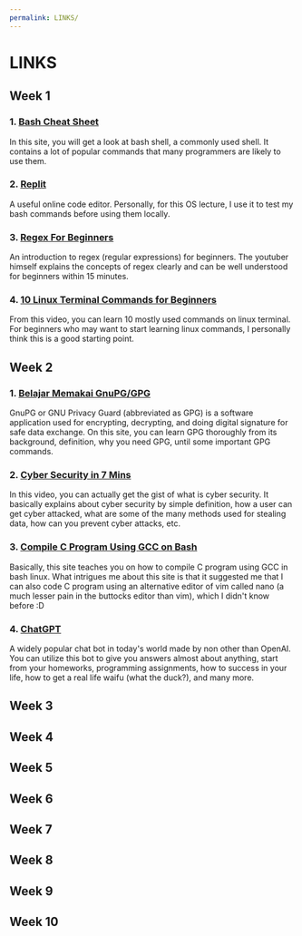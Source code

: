 ```yaml
---
permalink: LINKS/
---
```


# LINKS

## Week 1
### 1. [Bash Cheat Sheet](https://www.educative.io/blog/bash-shell-command-cheat-sheet)
In this site, you will get a look at bash shell, a commonly used shell. It contains a lot of popular commands that many programmers are likely to use them.

### 2. [Replit](https://replit.com/~)
A useful online code editor. Personally, for this OS lecture, I use it to test my bash commands before using them locally.

### 3. [Regex For Beginners](https://www.youtube.com/watch?v=bgBWp9EIlMM&t=713s)
An introduction to regex (regular expressions) for beginners. The youtuber himself explains the concepts of regex clearly and can be well understood for beginners within 15 minutes.

### 4. [10 Linux Terminal Commands for Beginners](https://www.youtube.com/watch?v=CpTfQ-q6MPU&t=107s)
From this video, you can learn 10 mostly used commands on linux terminal. For beginners who may want to start learning linux commands, I personally think this is a good starting point.

## Week 2
### 1. [Belajar Memakai GnuPG/GPG](https://medium.com/kode-dan-kodean/belajar-memakai-gnu-privacy-guard-gnupg-gpg-3944e19dba91)
GnuPG or GNU Privacy Guard (abbreviated as GPG) is a software application used for encrypting, decrypting, and doing digital signature for safe data exchange. On this site, you can learn GPG thoroughly from its background, definition, why you need GPG, until some important GPG commands. 

### 2. [Cyber Security in 7 Mins](https://www.youtube.com/watch?v=inWWhr5tnEA&t=1s)
In this video, you can actually get the gist of what is cyber security. It basically explains about cyber security by simple definition, how a user can get cyber attacked, what are some of the many methods used for stealing data, how can you prevent cyber attacks, etc.

### 3. [Compile C Program Using GCC on Bash](https://developerinsider.co/compile-c-program-with-gcc-compiler-on-bash-on-ubuntu-on-windows-10/)
Basically, this site teaches you on how to compile C program using GCC in bash linux. What intrigues me about this site is that it suggested me that I can also code C program using an alternative editor of vim called nano (a much lesser pain in the buttocks editor than vim), which I didn't know before :D

### 4. [ChatGPT](https://chatgptonline.net/)
A widely popular chat bot in today's world made by non other than OpenAI. You can utilize this bot to give you answers almost about anything, start from your homeworks, programming assignments, how to success in your life, how to get a real life waifu (what the duck?), and many more.

## Week 3

## Week 4

## Week 5

## Week 6

## Week 7

## Week 8

## Week 9

## Week 10
